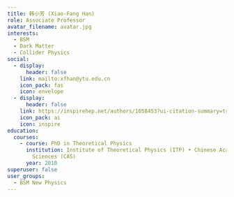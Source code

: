 ```yaml
---
title: 韩小芳 (Xiao-Fang Han)
role: Associate Professor
avatar_filename: avatar.jpg
interests:
  - BSM
  - Dark Matter
  - Collider Physics
social:
  - display:
      header: false
    link: mailto:xfhan@ytu.edu.cn
    icon_pack: fas
    icon: envelope
  - display:
      header: false
    link: https://inspirehep.net/authors/1058453?ui-citation-summary=true
    icon_pack: ai
    icon: inspire
education:
  courses:
    - course: PhD in Theoretical Physics
      institution: Institute of Theoretical Physics (ITP) • Chinese Academy of
        Sciences (CAS)
      year: 2010
superuser: false
user_groups:
  - BSM New Physics
---
```

